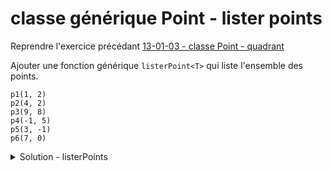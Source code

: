 # classe générique Point - lister points 

Reprendre l'exercice précédant [13-01-03 - classe Point - quadrant](13-01-03%20-%20classe%20Point%20-%20quadrant.md)

Ajouter une fonction générique `listerPoint<T>` qui liste l'ensemble des points.

~~~
p1(1, 2)
p2(4, 2)
p3(9, 8)
p4(-1, 5)
p5(3, -1)
p6(7, 0)
~~~

<details>
<summary>Solution - listerPoints</summary>

~~~cpp
template <typename T>
void listerPoints(const vector<Point<T>>& v) {
   for (const Point<T>& p : v) {
      p.afficher();
      cout << endl;
   }
}
~~~

</details>
